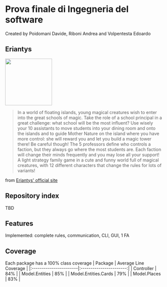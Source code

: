 # Prova finale di Ingegneria del software
Created by Poidomani Davide, Riboni Andrea and Volpentesta Edoardo

## Eriantys
<img src="https://craniointernational.com/2021/wp-content/uploads/2021/06/ERIANTYS-BOX-3D.png" width="150">

> In a world of floating islands, young magical creatures wish to enter into the great schools of magic. Take the role of a school principal in a great challenge:
what school will be the most influent? Use wisely your 10 assistants to move students into your dining room and onto the islands and to guide Mother Nature
on the island where you have more control: she will reward you and let you build a magic tower there! Be careful though! The 5 professors define who controls
a faction, but they always go where the most students are. Each faction will change their minds frequently and you may lose all your support! A light strategy
family game in a cute and funny world full of magical creatures, with 12 different characters that change the rules for lots of variants!

from [Eriantys' official site](https://craniointernational.com/products/eriantys/)

## Repository index
TBD

## Features
Implemented: complete rules, communication, CLI, GUI, 1 FA

## Coverage
Each package has a 100% class coverage
| Package | Average Line Coverage |
|:-----------------------|:-----------------------:|
| Controller | 84% |
| Model.Entities | 85% |
| Model.Entities.Cards | 79% |
| Model.Places | 83% |
